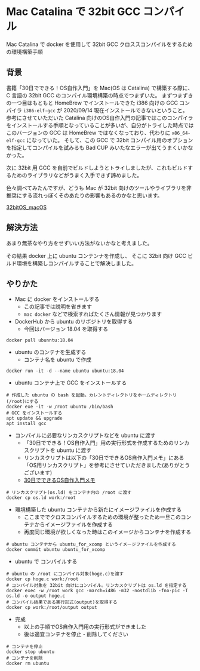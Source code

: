 # Mac Catalina で 32bit GCC コンパイル

Mac Catalina で docker を使用して 32bit GCC クロススコンパイルをするための環境構築手順

## 背景

書籍「30日でできる！OS自作入門」を Mac(OS は Catalina) で構築する際に、 C 言語の 32bit GCC のコンパイル環境構築の時点でつまずいた。
まずつまずきの一つ目はもともと HomeBrew でインストールできた i386 向けの GCC コンパイラ `i386-elf-gcc` が 2020/09/14 現在インストールできないということ。
参考にさせていただいた Catalina 向けのOS自作入門の記事ではこのコンパイラをインストールする手順となっていることが多いが、自分がトライした時点では
このバージョンの GCC は HomeBrew ではなくなっており、代わりに `x86_64-elf-gcc` になっていた。
そして、この GCC で 32bit コンパイル用のオプションを指定してコンパイルを試みるも Bad CUP みいたなエラーが出てうまくいかなかった。

次に 32bit 用 GCC を自前でビルドしようとトライしましたが、これもビルドするためのライブラリなどがうまく入手できず諦めました。

色々調べてみたんですが、どうも Mac が 32bit 向けのツールやライブラリを非推奨にする流れっぽくそのあたりの影響もあるのかなと思います。

[32bitOS_macOS][1]


## 解決方法

あまり無茶なやり方をせずいい方法がないかなと考えました。

その結果 docker 上に ubuntu コンテンナを作成し、
そこに 32bit 向け GCC ビルド環境を構築しコンパイルすることで解決しました。

## やりかた

* Mac に docker をインストールする
    * この記事では説明を省きます
    * `mac docker` などで検索すればたくさん情報が見つかります
* DockerHub から ubuntu のリポジトリを取得する
    * 今回はバージョン 18.04 を取得する

```
docker pull ubunntu:18.04
```

* ubuntu のコンテナを生成する
    * コンテナ名を ubuntu で作成

```
docker run -it -d --name ubuntu ubuntu:18.04
```

* ubuntu コンテナ上で GCC をインストールする

```
# 作成した ubuntu の bash を起動。カレントディレクトリをホームディレクトリ(/root)にする
docker exe -it -w /root ubuntu /bin/bash
# GCC をインストールする
apt update && upgrade
apt install gcc
```

* コンパイルに必要なリンカスクリプトなどを ubuntu に渡す
    * 「30日でできる！OS自作入門」用の実行形式を作成するためのリンカスクリプトを ubuntu に渡す
    * リンカスクリプトは以下の「30日でできるOS自作入門メモ」にある「OS用リンカスクリプト」を参考にさせていただきました(ありがとうございます)
    * [30日でできるOS自作入門メモ][2]

```
# リンカスクリプト(os.ld) をコンテナ内の /root に渡す
docker cp os.ld work:/root
```

* 環境構築した ubuntu コンテナから新たにイメージファイルを作成する
    * ここまででクロスコンパイルするための環境が整ったため一旦このコンテナからイメージファイルを作成する
    * 再度同じ環境が欲しくなった時はこのイメージからコンテナを作成する

```
# ubuntu コンテナから ubuntu_for_xcomp というイメージファイルを作成する
docker commit ubuntu ubuntu_for_xcomp
```

* ubuntu で コンパイルする

```
# ubuntu の /root にコンパイル対象(hoge.c)を渡す
docker cp hoge.c work:/root
# コンパイル対象を 32bit 向けにコンパイル。リンカスクリプトは os.ld を指定する
docker exec -w /root work gcc -march=i486 -m32 -nostdlib -fno-pic -T os.ld -o output hoge.c
# コンパイル結果である実行形式(output)を取得する
docker cp work:/root/output output
```

* 完成
    * 以上の手順でOS自作入門用の実行形式ができました
    * 後は適宜コンテナを停止・削除してください

```
# コンテナを停止
docker stop ubuntu
# コンテナを削除
docker rm ubuntu
```

[1]:https://support.apple.com/ja-jp/HT208436
[2]:https://vanya.jp.net/os/haribote.html
